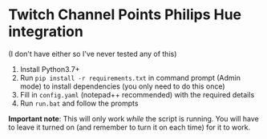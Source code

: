 # Twitch Channel Points Philips Hue integration

(I don't have either so I've never tested any of this)

1. Install Python3.7+
2. Run `pip install -r requirements.txt` in command prompt (Admin mode) to install dependencies (you only need to do this once)
3. Fill in `config.yaml` (notepad++ recommended) with the required details
4. Run `run.bat` and follow the prompts

**Important note**: This will only work *while* the script is running. You will have to leave it turned on (and remember to turn it on each time) for it to work.
